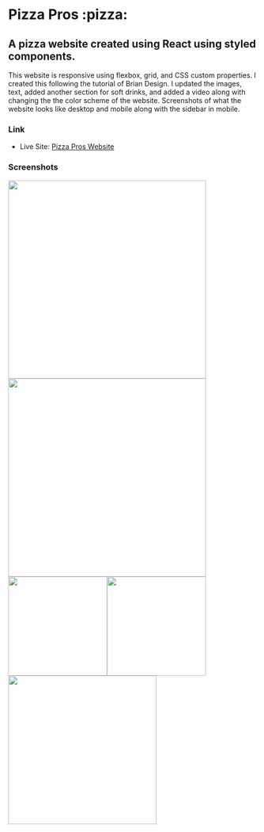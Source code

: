 <h1>Pizza Pros :pizza:</h1>

<h2>A pizza website created using React using styled components. </h2>

<p>This website is responsive using flexbox, grid, and CSS custom properties. I created this following the tutorial of Brian Design. I updated the images, text, added another section for soft drinks, and added a video along with changing the the color scheme of the website. Screenshots of what the website looks like desktop and mobile along with the sidebar in mobile.</p>

### Link

- Live Site: [Pizza Pros Website](https://pizza-website-pizza-pros.netlify.app/)

### Screenshots

<img src="src/screenshots/desktop.png" width="400"><img src="src/screenshots/desktop-2.png" width="400">
<img src="src/screenshots/mobile.png" width="200"><img src="src/screenshots/mobile-2.png" width="200">
<img src="src/screenshots/sidebar.png" width="300">
